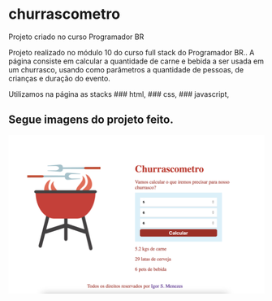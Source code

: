 # churrascometro
Projeto criado no curso Programador BR


Projeto realizado no módulo 10 do curso full stack do Programador BR.. 
A página consiste em calcular a quantidade de carne e bebida a ser usada em um churrasco,
 usando como parâmetros a quantidade de pessoas, de crianças e duração do evento.
  
Utilizamos na página as stacks ### html, ### css, ### javascript, 

## Segue imagens do projeto feito.

![Imagem1](https://github.com/ismv00/churrascometro/blob/master/assets/Screenshot%20at%20Aug%2013%2018-56-48.png?raw=true)
